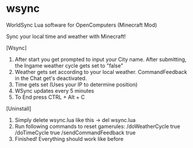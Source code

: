 # wsync
WorldSync Lua software for OpenComputers (Minecraft Mod)

Sync your local time and weather with Minecraft!

[Wsync]
1. After start you get prompted to input your City name. After submitting, the Ingame weather cycle gets set to "false"
2. Weather gets set according to your local weather. CommandFeedback in the Chat get's deactivated.
3. Time gets set (Uses your IP to determine position)
4. WSync updates every 5 minutes
5. To End press CTRL + Alt + C

[Uninstall]
1. Simply delete wsync.lua like this -> del wsync.lua
2. Run following commands to reset gamerules:
  /doWeatherCycle true
  /doTimeCycle true
  /sendCommandFeedback true
3. Finished! Everything should work like before
